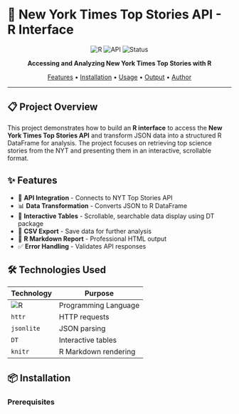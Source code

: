 # 📰 New York Times Top Stories API - R Interface

<div align="center">

![R](https://img.shields.io/badge/R-276DC3?style=for-the-badge&logo=r&logoColor=white)
![API](https://img.shields.io/badge/API-NYTimes-000000?style=for-the-badge&logo=newyorktimes&logoColor=white)
![Status](https://img.shields.io/badge/Status-Complete-success?style=for-the-badge)

**Accessing and Analyzing New York Times Top Stories with R**

[Features](#-features) • [Installation](#-installation) • [Usage](#-usage) • [Output](#-output) • [Author](#-author)

</div>

---

## 📋 Project Overview

This project demonstrates how to build an **R interface** to access the **New York Times Top Stories API** and transform JSON data into a structured R DataFrame for analysis. The project focuses on retrieving top science stories from the NYT and presenting them in an interactive, scrollable format.

## ✨ Features

- 🔌 **API Integration** - Connects to NYT Top Stories API
- 📊 **Data Transformation** - Converts JSON to R DataFrame
- 🎨 **Interactive Tables** - Scrollable, searchable data display using DT package
- 📁 **CSV Export** - Save data for further analysis
- 📝 **R Markdown Report** - Professional HTML output
- ✅ **Error Handling** - Validates API responses

## 🛠️ Technologies Used

| Technology | Purpose |
|------------|---------|
| ![R](https://img.shields.io/badge/-R-276DC3?style=flat-square&logo=r&logoColor=white) | Programming Language |
| `httr` | HTTP requests |
| `jsonlite` | JSON parsing |
| `DT` | Interactive tables |
| `knitr` | R Markdown rendering |

## 📦 Installation

### Prerequisites
```r
